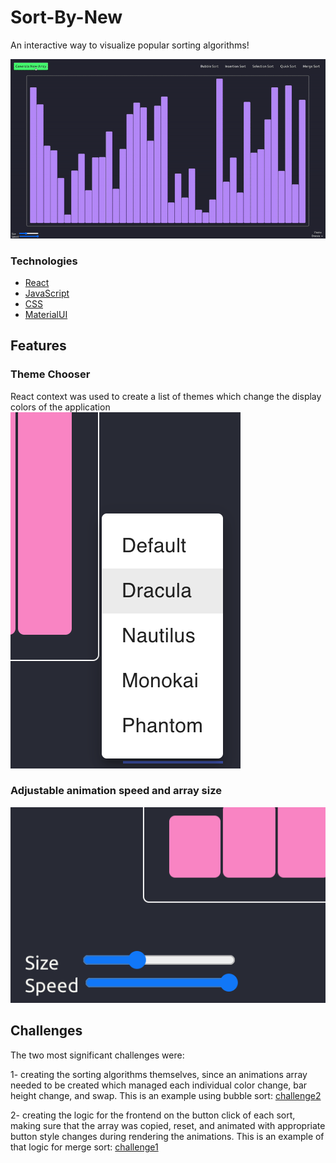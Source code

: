 # Sort-By-New

An interactive way to visualize popular sorting algorithms!

![gif](ReadMeImages/sortbynew.gif)

### Technologies
  * [React](https://reactjs.org/)
  * [JavaScript](https://www.javascript.com/)
  *  [CSS](http://www.css3.info/)
  *  [MaterialUI](https://material-ui.com/)

## Features
   ### Theme Chooser
   React context was used to create a list of themes which change the display colors of the application
   ![colors](ReadMeImages/themes.png)
 
   ### Adjustable animation speed and array size
   ![sizeAndSpeed](ReadMeImages/sizeAndSpeed.png)
   
## Challenges

The two most significant challenges were:

1- creating the sorting algorithms themselves, since an animations array needed to be created which managed each individual color change, bar height change, and swap. This is an example using bubble sort:
[challenge2](ReadMeImages/challenge2.png)

2- creating the logic for the frontend on the button click of each sort, making sure that the array was copied, reset, and animated with appropriate button style changes during rendering the animations. This is an example of that logic for merge sort:
[challenge1](ReadMeImages/challenge1.png)
